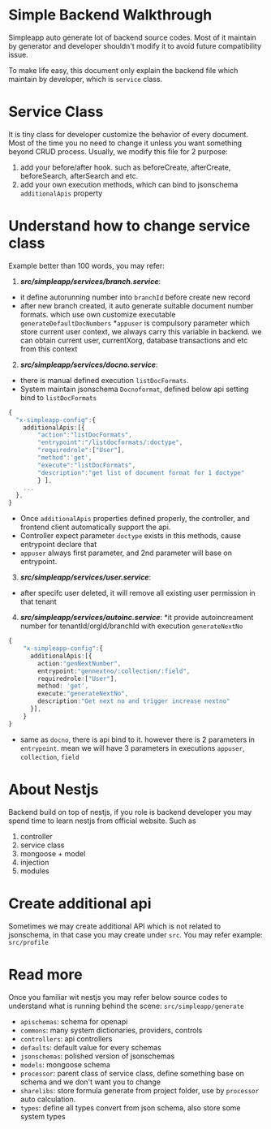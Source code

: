 # Simple Backend Walkthrough
Simpleapp auto generate lot of backend source codes. Most of it maintain by generator and developer shouldn't modify it to avoid future compatibility issue.

To make life easy, this document only explain the backend file which maintain by developer, which is
`service` class. 

# Service Class
It is tiny class for developer customize the behavior of every document. Most of the time you no need to change it unless you want something beyond CRUD process. Usually, we modify this file for 2 purpose:
1. add your before/after hook. such as beforeCreate, afterCreate, beforeSearch, afterSearch and etc.
2. add your own execution methods, which can bind to jsonschema `additionalApis` property


# Understand how to change service class
Example better than 100 words, you may refer:
1. ***src/simpleapp/services/branch.service***:
* it define autorunning number into `branchId` before create new record
* after new branch created, it auto generate suitable document number formats. which use own customize executable `generateDefaultDocNumbers`
*`appuser` is compulsory parameter which store current user context, we always carry this variable in backend. we can obtain current user, currentXorg, database transactions and etc from this context

2. ***src/simpleapp/services/docno.service***:
* there is manual defined execution `listDocFormats`. 
* System maintain jsonschema `Docnoformat`, defined below api setting bind to `listDocFormats`

``` typescript 
{
  "x-simpleapp-config":{
    additionalApis:[{
        "action":"listDocFormats",
        "entrypoint":"/listdocformats/:doctype",
        "requiredrole":["User"],
        "method":'get', 
        "execute":"listDocFormats",
        "description":"get list of document format for 1 doctype"
        } ],
    ...
  }, 
}
```

* Once `additionalApis` properties defined properly, the controller, and frontend client automatically support the api.
* Controller expect parameter `doctype` exists in this methods, cause entrypoint declare that
* `appuser` always first parameter, and 2nd parameter will base on entrypoint.

3. ***src/simpleapp/services/user.service***:
* after specifc user deleted, it will remove all existing user permission in that tenant
  
4. ***src/simpleapp/services/autoinc.service***:
*it provide autoincreament number for tenantId/orgId/branchId with execution `generateNextNo`

``` typescript
{
    "x-simpleapp-config":{
      additionalApis:[{
        action:"genNextNumber",
        entrypoint:"gennextno/:collection/:field",
        requiredrole:["User"],
        method: 'get', 
        execute:"generateNextNo",        
        description:"Get next no and trigger increase nextno"
      }],
    }
}
```

* same as `docno`, there is api bind to it. however there is 2 parameters in `entrypoint`. mean we will have 3 parameters in executions `appuser`, `collection`, `field`

# About Nestjs
Backend build on top of nestjs, if you role is backend developer you may spend time to learn nestjs from official website. Such as
1. controller
2. service class
3. mongoose + model
4. injection
5. modules

# Create additional api
Sometimes we may create additional API which is not related to jsonschema, in that case you may create under `src`. You may refer example: `src/profile`

# Read more
Once you familiar wit nestjs you may refer below source codes to understand what is running behind the scene:
`src/simpleapp/generate`
- `apischemas`: schema for openapi
- `commons`: many system dictionaries, providers, controls
- `controllers`: api controllers
- `defaults`: default value for every schemas
- `jsonschemas`: polished version of jsonschemas
- `models`: mongoose schema
- `processor`: parent class of service class, define something base on schema and we don't want you to change
- `sharelibs`: store formula generate from project folder, use by `processor` auto calculation.
- `types`: define all types convert from json schema, also store some system types
